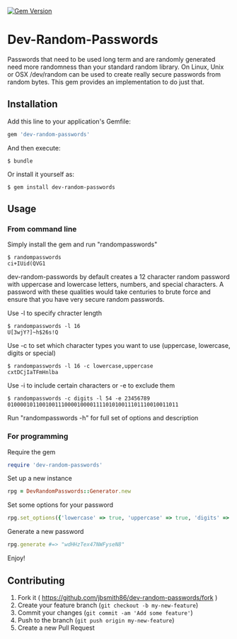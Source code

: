 [![Gem Version](https://badge.fury.io/rb/dev-random-passwords.svg)](http://badge.fury.io/rb/dev-random-passwords)
# Dev-Random-Passwords

Passwords that need to be used long term and are randomly generated need more randomness than your standard random library. On Linux, Unix or OSX /dev/random can be used to create really secure passwords from random bytes. This gem provides an implementation to do just that.

## Installation

Add this line to your application's Gemfile:

```ruby
gem 'dev-random-passwords'
```

And then execute:

    $ bundle

Or install it yourself as:

    $ gem install dev-random-passwords

## Usage

### From command line

Simply install the gem and run "randompasswords"
```
$ randompasswords
ci+IUid(QVG1
```

dev-random-passwords by default creates a 12 character random password with uppercase and lowercase letters, numbers, and special characters. A password with these qualities would take centuries to brute force and ensure that you have very secure random passwords.

Use -l to specify chracter length
```
$ randompasswords -l 16
U[3wjY?]~h$26s!Q
```
Use -c to set which character types you want to use (uppercase, lowercase, digits or special)
```
$ randompasswords -l 16 -c lowercase,uppercase
cxtDCjIaTFmHnlba
```

Use -i to include certain characters or -e to exclude them
```
$ randompasswords -c digits -l 54 -e 23456789
010000101100100111000010000111101010011101110010011011
```

Run "randompasswords -h" for full set of options and description

### For programming
Require the gem

```ruby
require 'dev-random-passwords'
```

Set up a new instance
```ruby
rpg = DevRandomPasswords::Generator.new
```

Set some options for your password
```ruby
rpg.set_options({'lowercase' => true, 'uppercase' => true, 'digits' => true,  'length' => 18, 'requirements' => {'digits' => true, 'uppercase' => true, 'lowercase' => true}})
```

Generate a new password
```ruby
rpg.generate #=> "wdHHzTex47NWFyseN8"
```

Enjoy!

## Contributing

1. Fork it ( https://github.com/jbsmith86/dev-random-passwords/fork )
2. Create your feature branch (`git checkout -b my-new-feature`)
3. Commit your changes (`git commit -am 'Add some feature'`)
4. Push to the branch (`git push origin my-new-feature`)
5. Create a new Pull Request
